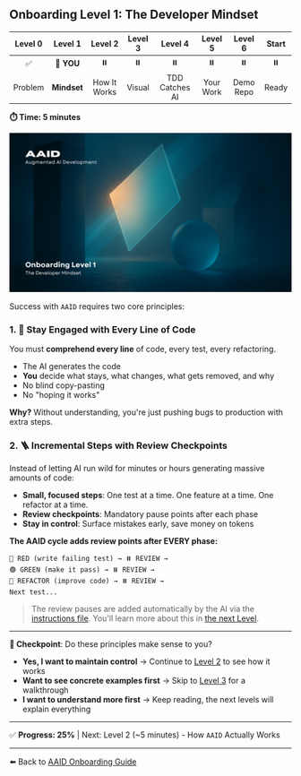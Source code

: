 ## Onboarding Level 1: The Developer Mindset

| Level 0 |   Level 1   |   Level 2    | Level 3 |    Level 4     |  Level 5  |  Level 6  | Start |
| :-----: | :---------: | :----------: | :-----: | :------------: | :-------: | :-------: | :---: |
|   ✅    | 📍 **YOU**  |      ⏸️      |   ⏸️    |       ⏸️       |    ⏸️     |    ⏸️     |  ⏸️   |
| Problem | **Mindset** | How It Works | Visual  | TDD Catches AI | Your Work | Demo Repo | Ready |

**⏱️ Time: 5 minutes**

![The Developer Mindset](../../../assets/onboarding/1.webp)

Success with `AAID` requires two core principles:

### 1. 🧠 Stay Engaged with Every Line of Code

You must **comprehend every line** of code, every test, every refactoring.

- The AI generates the code
- **You** decide what stays, what changes, what gets removed, and why
- No blind copy-pasting
- No "hoping it works"

**Why?** Without understanding, you're just pushing bugs to production with extra steps.

### 2. 🪜 Incremental Steps with Review Checkpoints

Instead of letting AI run wild for minutes or hours generating massive amounts of code:

- **Small, focused steps**: One test at a time. One feature at a time. One refactor at a time.
- **Review checkpoints**: Mandatory pause points after each phase
- **Stay in control**: Surface mistakes early, save money on tokens

**The AAID cycle adds review points after EVERY phase:**

```
🔴 RED (write failing test) → ⏸️ REVIEW →
🟢 GREEN (make it pass) → ⏸️ REVIEW →
🧼 REFACTOR (improve code) → ⏸️ REVIEW →
Next test...
```

> The review pauses are added automatically by the AI via the [instructions file](../../../rules/aaid/aaid-development-rules.mdc). You'll learn more about this in [the next Level](./2.md).

---

**🛑 Checkpoint**: Do these principles make sense to you?

- **Yes, I want to maintain control** → Continue to [Level 2](./2.md) to see how it works
- **Want to see concrete examples first** → Skip to [Level 3](./3.md) for a walkthrough
- **I want to understand more first** → Keep reading, the next levels will explain everything

---

✅ **Progress: 25%** | Next: Level 2 (~5 minutes) - How `AAID` Actually Works

---

⬅️ Back to [AAID Onboarding Guide](../guide.md)
